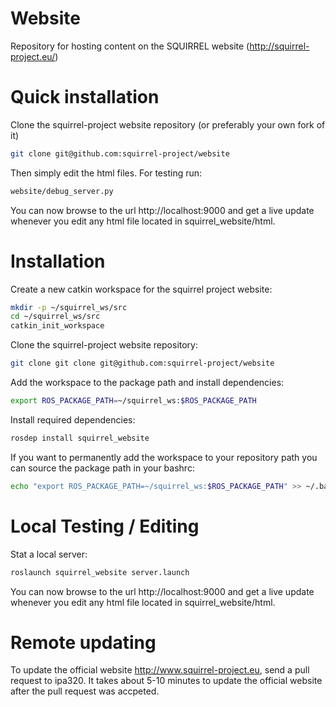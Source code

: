 Website
=======

Repository for hosting content on the SQUIRREL website (http://squirrel-project.eu/)

# Quick installation

Clone the squirrel-project website repository (or preferably your own fork of it)
```bash
git clone git@github.com:squirrel-project/website
```

Then simply edit the html files. For testing run:
```bash
website/debug_server.py
```

You can now browse to the url http://localhost:9000 and get a live update whenever you edit any html file located in squirrel_website/html.

# Installation

Create a new catkin workspace for the squirrel project website:
```bash
mkdir -p ~/squirrel_ws/src
cd ~/squirrel_ws/src
catkin_init_workspace
```

Clone the squirrel-project website repository:
```bash
git clone git clone git@github.com:squirrel-project/website
```

Add the workspace to the package path and install dependencies:
```bash
export ROS_PACKAGE_PATH=~/squirrel_ws:$ROS_PACKAGE_PATH
```

Install required dependencies:
```bash
rosdep install squirrel_website
```

If you want to permanently add the workspace to your repository path you can source the package path in your bashrc:
```bash
echo "export ROS_PACKAGE_PATH=~/squirrel_ws:$ROS_PACKAGE_PATH" >> ~/.bashrc
```


# Local Testing / Editing

Stat a local server:
```bash
roslaunch squirrel_website server.launch
```

You can now browse to the url http://localhost:9000 and get a live update whenever you edit any html file located in squirrel_website/html.


# Remote updating

To update the official website http://www.squirrel-project.eu, send a pull request to ipa320. It takes about 5-10 minutes to update the official website after the pull request was accpeted.
